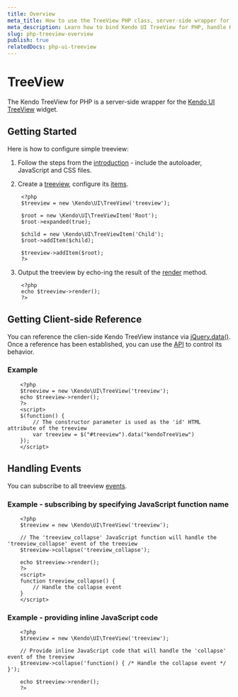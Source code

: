 ```yaml
---
title: Overview
meta_title: How to use the TreeView PHP class, server-side wrapper for Kendo UI TreeView widget
meta_description: Learn how to bind Kendo UI TreeView for PHP, handle Kendo UI TreeView Events, access an existing treeview.
slug: php-treeview-overview
publish: true
relatedDocs: php-ui-treeview
---
```


# TreeView

The Kendo TreeView for PHP is a server-side wrapper for the [Kendo UI TreeView](/kendo-ui/api/web/treeview) widget.

## Getting Started

Here is how to configure simple treeview:

1. Follow the steps from the [introduction](/kendo-ui/getting-started/using-kendo-with/php/introduction) - include the autoloader, JavaScript and CSS files.

1. Create a [treeview](/kendo-ui/api/wrappers/php/Kendo/UI/TreeView), configure its [items](/kendo-ui/api/wrappers/php/Kendo/UI/TreeView#addItem).

        <?php
        $treeview = new \Kendo\UI\TreeView('treeview');

        $root = new \Kendo\UI\TreeViewItem('Root');
        $root->expanded(true);

        $child = new \Kendo\UI\TreeViewItem('Child');
        $root->addItem($child);

        $treeview->addItem($root);
        ?>

1. Output the treeview by echo-ing the result of the [render](/kendo-ui/api/wrappers/php/Kendo/UI/Widget#render) method.

        <?php
        echo $treeview->render();
        ?>

## Getting Client-side Reference

You can reference the clien-side Kendo TreeView instance via [jQuery.data()](http://api.jquery.com/jQuery.data/).
Once a reference has been established, you can use the [API](/kendo-ui/api/web/treeview#methods) to control its behavior.


### Example

        <?php
        $treeview = new \Kendo\UI\TreeView('treeview');
        echo $treeview->render();
        ?>
        <script>
        $(function() {
            // The constructor parameter is used as the 'id' HTML attribute of the treeview
            var treeview = $("#treeview").data("kendoTreeView")
        });
        </script>

## Handling Events

You can subscribe to all treeview [events](/kendo-ui/api/web/treeview#events).

### Example - subscribing by specifying JavaScript function name

        <?php
        $treeview = new \Kendo\UI\TreeView('treeview');

        // The 'treeview_collapse' JavaScript function will handle the 'treeview_collapse' event of the treeview
        $treeview->collapse('treeview_collapse');

        echo $treeview->render();
        ?>
        <script>
        function treeview_collapse() {
            // Handle the collapse event
        }
        </script>

### Example - providing inline JavaScript code

        <?php
        $treeview = new \Kendo\UI\TreeView('treeview');

        // Provide inline JavaScript code that will handle the 'collapse' event of the treeview
        $treeview->collapse('function() { /* Handle the collapse event */ }');

        echo $treeview->render();
        ?>
